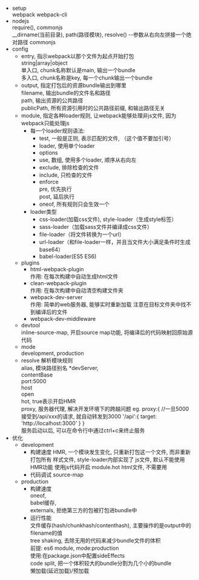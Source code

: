 * setup
    <br>webpack webpack-cli
* nodejs
    <br>require(), commonjs
    <br>__dirname(当前目录), path(路径模块), resolve() --参数从右向左拼接一个绝对路径
    commonjs
* config
    * entry, 指示webpack以那个文件为起点开始打包
        <br>string|array|object
        <br>单入口, chunk名称默认是main, 输出一个bundle
        <br>多入口, chunk名称是key, 每一个chunk输出一个bundle
    * output, 指定打包后的资源bundle输出到哪里
        <br>filename, 输出bundle的文件名和路径
        <br>path, 输出资源的公共路径
        <br>publicPath, 所有资源引用时的公共路径前缀, 和输出路径无关
    * module, 指定各种loader规则, 让webpack能够处理非js文件, 因为webpack只能处理js
        * 每一个loader规则语法:
            * test, 一般是正则, 表示匹配的文件, （这个值不要加引号）
            * loader, 使用单个loader
            * options
            * use, 数组, 使用多个loader, 顺序从右向左
            * exclude, 排除检查的文件
            * include, 只检查的文件
            * enforce
            <br>pre, 优先执行
            <br>post, 延后执行
            * oneof, 所有规则只会生效一个
        * loader类型
            * css-loader(加载css文件), style-loader（生成style标签）
            * sass-loader（加载sass文件并编译成css文件）
            * file-loader（将文件转换为一个url）
            * url-loader（和file-loader一样，并且当文件大小满足条件时生成base64）
            * babel-loader(ES5 ES6)
    * plugins
        * html-webpack-plugin
        <br>作用: 在每次构建中自动生成html文件
        * clean-webpack-plugin
        <br>作用: 在每次构建中自动清空构建文件夹
        * webpack-dev-server
        <br>作用: 简单的web服务器, 能够实时重新加载 注意在目标文件夹中找不到编译后的文件
        * webpack-dev-middleware
    * devtool
        <br>inline-source-map, 开启source map功能, 将编译后的代码映射回原始源代码
    * mode
        <br>development, production
    * resolve 解析模块规则
        <br>alias, 模块路径别名
    *devServer,
        <br>contentBase
        <br>port:5000
        <br>host
        <br>open
        <br>hot, true表示开启HMR
        <br>proxy, 服务器代理, 解决开发环境下的跨越问题
        eg.
            proxy:{
                //一旦5000接受到/api/xxx的请求, 就自动转发到3000
                '/api':{
                    target: 'http://localhost:3000'
                }
            }
        <br>服务启动以后, 可以在命令行中通过ctrl+c来终止服务
* 优化
    * development
        * 构建速度
            HMR, 一个模块发生变化, 只重新打包这一个文件, 而非重新打包所有
                样式文件, style-loader内部实现了
                js文件, 默认不能使用HMR功能
                    使用js代码开启
                        module.hot
                html文件, 不需要用
        * 代码调试
            source-map
    * production
        * 构建速度
            <br>oneof, 
            <br>babel缓存,
            <br>externals, 拒绝第三方的包被打包进bundle中
        * 运行性能
            <br>文件缓存(hash/chunkhash/contenthash), 主要操作的是output中的filename的值
            <br>tree shaking, 去除无用的代码来减少bundle文件的体积
            <br>前提: es6 module, mode:production
            <br>使用:在package.json中配置sideEffects
            <br>code split, 把一个体积较大的bundle分割为几个小的bundle
            <br>懒加载(延迟加载)/预加载
            
    
